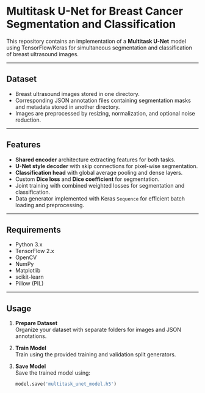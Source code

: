 # Multitask U-Net for Breast Cancer Segmentation and Classification

This repository contains an implementation of a **Multitask U-Net** model using TensorFlow/Keras for simultaneous segmentation and classification of breast ultrasound images.

---

## Dataset

- Breast ultrasound images stored in one directory.
- Corresponding JSON annotation files containing segmentation masks and metadata stored in another directory.
- Images are preprocessed by resizing, normalization, and optional noise reduction.

---

## Features

- **Shared encoder** architecture extracting features for both tasks.
- **U-Net style decoder** with skip connections for pixel-wise segmentation.
- **Classification head** with global average pooling and dense layers.
- Custom **Dice loss** and **Dice coefficient** for segmentation.
- Joint training with combined weighted losses for segmentation and classification.
- Data generator implemented with Keras `Sequence` for efficient batch loading and preprocessing.

---

## Requirements

- Python 3.x  
- TensorFlow 2.x  
- OpenCV  
- NumPy  
- Matplotlib  
- scikit-learn  
- Pillow (PIL)

---

## Usage

1. **Prepare Dataset**  
   Organize your dataset with separate folders for images and JSON annotations.

2. **Train Model**  
   Train using the provided training and validation split generators.

3. **Save Model**  
   Save the trained model using:
   ```python
   model.save('multitask_unet_model.h5')
